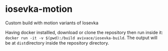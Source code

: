 # iosevka-motion
Custom build with motion variants of Iosevka

Having docker installled, download or clone the repository then run inside it: `docker run -it -v $(pwd):/build avivace/iosevka-build`. The output will be at `dist`directory inside the repository directory.
